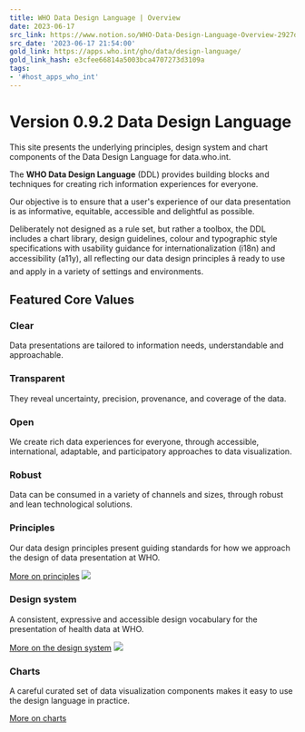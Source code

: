 ```yaml
---
title: WHO Data Design Language | Overview
date: 2023-06-17
src_link: https://www.notion.so/WHO-Data-Design-Language-Overview-2927db4dd950485b96594bde2ecd362f
src_date: '2023-06-17 21:54:00'
gold_link: https://apps.who.int/gho/data/design-language/
gold_link_hash: e3cfee66814a5003bca4707273d3109a
tags:
- '#host_apps_who_int'
---
```



Version 0.9.2
Data Design Language
====================


This site presents the underlying principles, design system and chart components of the Data
 Design Language for data.who.int.
 
The **WHO Data Design Language** (DDL) provides building blocks and techniques for
 creating rich information experiences for everyone.
 


Our objective is to ensure that a user's experience of our data presentation is as
 informative, equitable, accessible and delightful as possible.
 


Deliberately not designed as a rule set, but rather a toolbox, the DDL includes a chart
 library, design guidelines, colour and typographic style specifications with usability
 guidance for internationalization (i18n) and accessibility (a11y), all reflecting our data
 design principles â ready to use and apply in a variety of settings and environments.
 


Featured
Core Values
-----------


### Clear


Data presentations are tailored to information needs, understandable and
 approachable.
 


### Transparent


They reveal uncertainty, precision, provenance, and coverage of the data.


### Open


We create rich data experiences for everyone, through accessible, international,
 adaptable, and participatory approaches to data visualization.
 


### Robust


Data can be consumed in a variety of channels and sizes, through robust and lean
 technological solutions.
 


### Principles


Our data design principles present guiding standards for how we approach the design of
 data presentation at WHO.
 


[More on principles](/gho/data/design-language/principles/)
![](/gho/data/design-language/assets/design-system/design-system_header.png)
### Design system


A consistent, expressive and accessible design vocabulary for the presentation of
 health data at WHO.
 


[More on the design system](/gho/data/design-language/design-system/)
![](/gho/data/design-language/assets/charts/charts-header.png)
### Charts


A careful curated set of data visualization components makes it easy to use the design
 language in practice.
 


[More on charts](/gho/data/design-language/charts/)